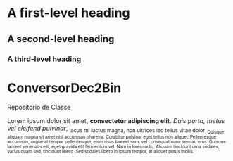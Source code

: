 # A first-level heading
## A second-level heading
### A third-level heading

#  ConversorDec2Bin
 Repositorio de Classe
 
Lorem ipsum dolor sit amet, **consectetur adipiscing elit**. _Duis porta, metus vel eleifend pulvinar_, <sub>lacus mi luctus magna, non ultrices leo tellus vitae dolor<sub>. Quisque aliquam magna sit amet nisl accumsan pharetra. Curabitur pulvinar eget tellus non aliquet. Pellentesque accumsan, augue at tempor pellentesque, enim risus laoreet sem, vel consequat nunc sem ac eros. Quisque laoreet venenatis elit, eget gravida elit fermentum vel. Nam in lorem odio. Aliquam tincidunt urna sodales, varius quam sed, tincidunt libero. Sed sodales libero in ipsum tempor, at aliquet purus mollis.

